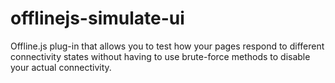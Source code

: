offlinejs-simulate-ui
=====================

Offline.js plug-in that allows you to test how your pages respond to different connectivity states without having to use brute-force methods to disable your actual connectivity.

